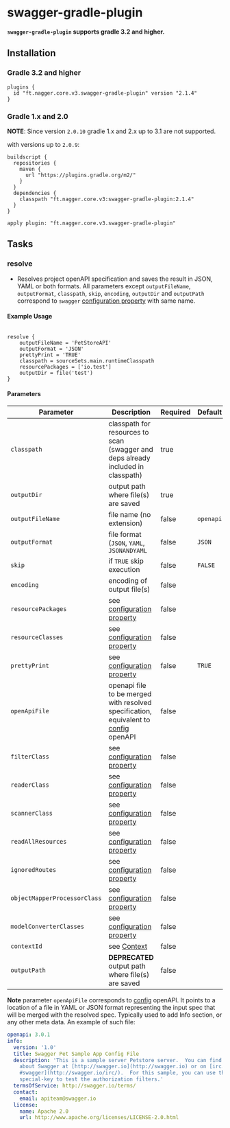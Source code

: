 # swagger-gradle-plugin

**`swagger-gradle-plugin` supports gradle 3.2 and higher.**

## Installation
### Gradle 3.2 and higher

```
plugins {
  id "ft.nagger.core.v3.swagger-gradle-plugin" version "2.1.4"
}
```
### Gradle 1.x and 2.0

**NOTE**: Since version `2.0.10` gradle 1.x and 2.x up to 3.1 are not supported.

with versions up to `2.0.9`:

```
buildscript {
  repositories {
    maven {
      url "https://plugins.gradle.org/m2/"
    }
  }
  dependencies {
    classpath "ft.nagger.core.v3:swagger-gradle-plugin:2.1.4"
  }
}

apply plugin: "ft.nagger.core.v3.swagger-gradle-plugin"
```

## Tasks
### resolve

* Resolves project openAPI specification and saves the result in JSON, YAML or both formats.
All parameters except `outputFileName`, `outputFormat`, `classpath`, `skip`, `encoding`, `outputDir` and `outputPath` correspond
to `swagger` [configuration property](https://github.com/frantuma/nagger-core/wiki/Swagger-2.X---Integration-and-Configuration#configuration-properties) with same name.

#### Example Usage

```

resolve {
    outputFileName = 'PetStoreAPI'
    outputFormat = 'JSON'
    prettyPrint = 'TRUE'
    classpath = sourceSets.main.runtimeClasspath
    resourcePackages = ['io.test']
    outputDir = file('test')
}
```

#### Parameters
Parameter | Description | Required | Default
--------- | ----------- | --------- | -------
`classpath`|classpath for resources to scan (swagger and deps already included in classpath)|true|
`outputDir`|output path where file(s) are saved|true|
`outputFileName`|file name (no extension)|false|`openapi`
`outputFormat`|file format (`JSON`, `YAML`, `JSONANDYAML`|false|`JSON`
`skip`|if `TRUE` skip execution|false|`FALSE`
`encoding`|encoding of output file(s)|false|
`resourcePackages`|see [configuration property](https://github.com/frantuma/nagger-core/wiki/Swagger-2.X---Integration-and-Configuration#configuration-properties)|false|
`resourceClasses`|see [configuration property](https://github.com/frantuma/nagger-core/wiki/Swagger-2.X---Integration-and-Configuration#configuration-properties)|false|
`prettyPrint`|see [configuration property](https://github.com/frantuma/nagger-core/wiki/Swagger-2.X---Integration-and-Configuration#configuration-properties)|false|`TRUE`
`openApiFile`|openapi file to be merged with resolved specification, equivalent to [config](https://github.com/frantuma/nagger-core/wiki/Swagger-2.X---Integration-and-Configuration#configuration-properties) openAPI|false|
`filterClass`|see [configuration property](https://github.com/frantuma/nagger-core/wiki/Swagger-2.X---Integration-and-Configuration#configuration-properties)|false|
`readerClass`|see [configuration property](https://github.com/frantuma/nagger-core/wiki/Swagger-2.X---Integration-and-Configuration#configuration-properties)|false|
`scannerClass`|see [configuration property](https://github.com/frantuma/nagger-core/wiki/Swagger-2.X---Integration-and-Configuration#configuration-properties)|false|
`readAllResources`|see [configuration property](https://github.com/frantuma/nagger-core/wiki/Swagger-2.X---Integration-and-Configuration#configuration-properties)|false|
`ignoredRoutes`|see [configuration property](https://github.com/frantuma/nagger-core/wiki/Swagger-2.X---Integration-and-Configuration#configuration-properties)|false|
`objectMapperProcessorClass`|see [configuration property](https://github.com/frantuma/nagger-core/wiki/Swagger-2.X---Integration-and-Configuration#configuration-properties)|false|
`modelConverterClasses`|see [configuration property](https://github.com/frantuma/nagger-core/wiki/Swagger-2.X---Integration-and-Configuration#configuration-properties)|false|
`contextId`|see [Context](https://github.com/frantuma/nagger-core/wiki/Swagger-2.X---Integration-and-Configuration#context)|false|
`outputPath`|**DEPRECATED** output path where file(s) are saved|false|


**Note** parameter `openApiFile` corresponds to [config](https://github.com/frantuma/nagger-core/wiki/Swagger-2.X---Integration-and-Configuration#configuration-properties) openAPI. It points to a location of a file in YAML or JSON format representing the input spec that will be merged with the resolved spec. Typically used to add Info section, or any other meta data.
An example of such file:

```yaml
openapi: 3.0.1
info:
  version: '1.0'
  title: Swagger Pet Sample App Config File
  description: 'This is a sample server Petstore server.  You can find out more
    about Swagger at [http://swagger.io](http://swagger.io) or on [irc.freenode.net,
    #swagger](http://swagger.io/irc/).  For this sample, you can use the api key
    special-key to test the authorization filters.'
  termsOfService: http://swagger.io/terms/
  contact:
    email: apiteam@swagger.io
  license:
    name: Apache 2.0
    url: http://www.apache.org/licenses/LICENSE-2.0.html
```

